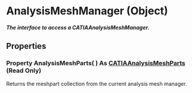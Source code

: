 # AnalysisMeshManager (Object)

**_The interface to access a CATIAAnalysisMeshManager._**

## Properties

### Property **AnalysisMeshParts**( ) As [CATIAAnalysisMeshParts](../CATAnalysisInterfaces/interface_AnalysisMeshParts_62021.md) (Read Only)

Returns the meshpart collection from the current analysis mesh manager.